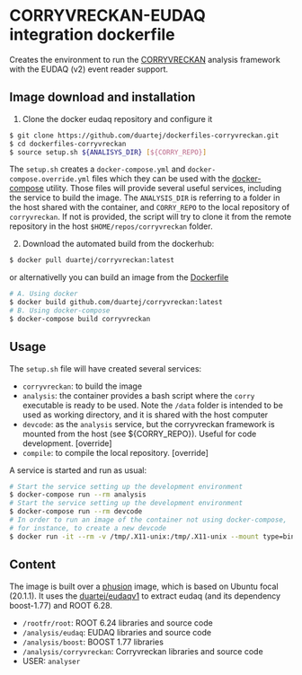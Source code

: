 # CORRYVRECKAN-EUDAQ integration dockerfile

Creates the environment to run the [CORRYVRECKAN](https://gitlab.cern.ch/corryvreckan/corryvreckan)
analysis framework with the EUDAQ (v2) event reader support. 

## Image download and installation
1. Clone the docker eudaq repository and configure it
```bash 
$ git clone https://github.com/duartej/dockerfiles-corryvreckan.git
$ cd dockerfiles-corryvreckan
$ source setup.sh ${ANALISYS_DIR} [${CORRY_REPO}]
```
The ```setup.sh``` creates a ```docker-compose.yml``` and 
```docker-compose.override.yml``` files which they can be used with the
[docker-compose](https://docs.docker.com/compose) utility. Those files
will provide several useful services, including the service to build the 
image. The `ANALYSIS_DIR` is referring to a folder in the host shared 
with the container, and `CORRY_REPO` to the local repository of `corryvreckan`.
If not is provided, the script will try to clone it from the remote repository
in the host ```$HOME/repos/corryvreckan``` folder.

2. Download the automated build from the dockerhub: 
```bash
$ docker pull duartej/corryvreckan:latest
```
or alternativelly you can build an image from the
[Dockerfile](Dockerfile)
```bash
# A. Using docker
$ docker build github.com/duartej/corryvreckan:latest
# B. Using docker-compose
$ docker-compose build corryvreckan
```

## Usage
The `setup.sh` file will have created several services: 
 * `corryvreckan`: to build the image
 * `analysis`: the container provides a bash script where the `corry` executable is
               ready to be used. Note the `/data` folder is intended to be used as 
               working directory, and it is shared with the host computer
 * `devcode`:  as the `analysis` service, but the corryvreckan framework is mounted
               from the host (see ${CORRY_REPO}). Useful for code development. [override]
 * `compile`:  to compile the local repository. [override]

A service is started and run as usual: 

```bash
# Start the service setting up the development environment
$ docker-compose run --rm analysis
# Start the service setting up the development environment
$ docker-compose run --rm devcode
# In order to run an image of the container not using docker-compose,
# for instance, to create a new devcode
$ docker run -it --rm -v /tmp/.X11-unix:/tmp/.X11-unix --mount type=bind,source=${HOME}/repos/corryvreckan,target=/analysis/corryvreckan -e DISPLAY=unix${DISPLAY} duartej/corryvreckan
```


## Content
The image is built over a [phusion](https://github.com/phusion/baseimage-docker) image, which
is based on Ubuntu focal (20.1.1). It uses the [duartej/eudaqv1](https://github.com/duartej/dockerfiles-eudaqv1)
to extract eudaq (and its dependency boost-1.77) and ROOT 6.28. 

 * `/rootfr/root`: ROOT 6.24 libraries and source code
 * `/analysis/eudaq`: EUDAQ libraries and source code
 * `/analysis/boost`: BOOST 1.77 libraries
 * `/analysis/corryvreckan`: Corryvreckan libraries and source code
 * USER: `analyser`



